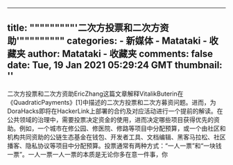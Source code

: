 
---
title: """""""""'二次方投票和二次方资助'"""""""""
categories: 
    - 新媒体
    - Matataki - 收藏夹
author: Matataki - 收藏夹
comments: false
date: Tue, 19 Jan 2021 05:29:24 GMT
thumbnail: ''
---

<div>   
二次方投票和二次方资助EricZhang这篇文章解释VitalikButerin在《QuadraticPayments》[1]中描述的二次方投票和二次方募资问题。进而，为DoraHacks即将在HackerLink上部署的合约及对应活动进行一个提前的解读。在公共领域的治理中，需要投票决定资金的使用，进而决定哪些项目获得优先的资助。例如，一个城市在修公园、修医院、修路等项目中分配预算，或一个由社区和机构共同资助的公链生态基金在钱包、开发者工具、文档编辑、黑客马拉松、社区播客、隐私协议等项目中分配预算。投票通常有两种方式：“一人一票”和“一块钱一票”。一人一票一人一票的本质是无论你多在意一件事，你  
</div>
            